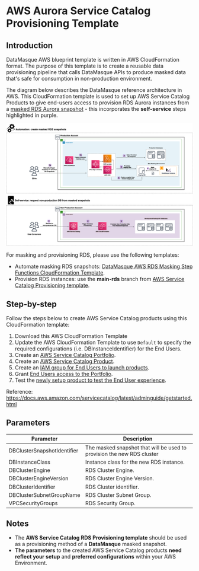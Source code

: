 # AWS Aurora Service Catalog Provisioning Template

## Introduction

DataMasque AWS blueprint template is written in AWS CloudFormation format. The purpose of this template is to create a reusable data provisioning pipeline that calls DataMasque APIs to produce masked data that's safe for consumption in non-production environment.

The diagram below describes the DataMasque reference architecture in AWS.  This CloudFormation template is used to set up AWS Service Catalog Products to give end-users access to provision RDS Aurora instances from a [masked RDS Aurora snapshot](https://github.com/datamasque/DataMasque-AWS-Aurora-masking-stepfunctions-blueprint) - this incorporates the **self-service** steps highlighted in purple.  

![Reference deployment](reference_deployment.png "Reference deployment")

For masking and provisioning RDS, please use the following templates:
- Automate masking RDS snapshots: [DataMasque AWS RDS Masking Step Functions CloudFormation Template](https://github.com/datamasque/DataMasque-AWS-RDS-masking-stepfunctions-blueprint).
- Provision RDS instances: use the **main-rds** branch from [AWS Service Catalog Provisioning template](https://github.com/datamasque/DataMasque-AWS-service-catalog-database-provisioning-blueprint).

## Step-by-step
Follow the steps below to create AWS Service Catalog products using this CloudFormation template:

1. Download this AWS CloudFormation Template
2. Update the AWS CloudFormation Template to use `Default` to specify  the required configurations (i.e. DBInstanceIdentifier) for the End Users.  
2. Create an [AWS Service Catalog Portfolio](https://docs.aws.amazon.com/servicecatalog/latest/adminguide/getstarted-portfolio.html).
3. Create an [AWS Service Catalog Product](https://docs.aws.amazon.com/servicecatalog/latest/adminguide/getstarted-product.html).
4. Create an [IAM group for End Users to launch products](https://docs.aws.amazon.com/servicecatalog/latest/adminguide/getstarted-iamenduser.html).
5. Grant [End Users access to the Portfolio](https://docs.aws.amazon.com/servicecatalog/latest/adminguide/getstarted-deploy.html).
6. Test the [newly setup product to test the End User experience](https://docs.aws.amazon.com/servicecatalog/latest/adminguide/getstarted-verify.html).

Reference: https://docs.aws.amazon.com/servicecatalog/latest/adminguide/getstarted.html

## Parameters

| Parameter                   | Description                                                            |
|-----------------------------|------------------------------------------------------------------------|
| DBClusterSnapshotIdentifier | The masked snapshot that will be used to provision the new RDS cluster |
| DBInstanceClass             | Instance class for the new RDS instance.                               |
| DBClusterEngine             | RDS Cluster Engine.                                                    |
| DBClusterEngineVersion      | RDS Cluster Engine Version.                                            |
| DBClusterIdentifier         | RDS Cluster identifier.                                                |
| DBClusterSubnetGroupName    | RDS Cluster Subnet Group.                                              |
| VPCSecurityGroups           | RDS Security Group.                                                    |

## Notes

- The **AWS Service Catalog RDS Provisioning template** should be used as a provisioning method of a **DataMasque** masked snapshot.
- **The parameters** to the created AWS Service Catalog products **need reflect your setup** and **preferred configurations** within your AWS Environment.
